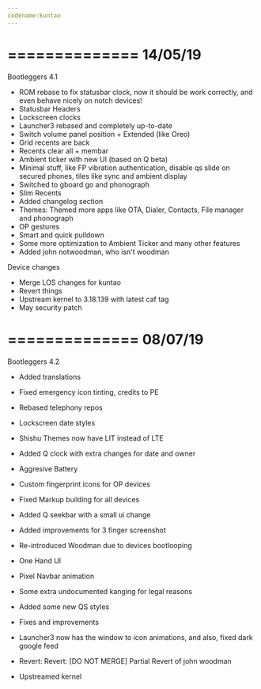 ```yaml
---
codename:kuntao 
---
```


==============
   14/05/19
==============
Bootleggers 4.1

* ROM rebase to fix statusbar clock, now it should be work correctly, and even behave nicely on notch devices!
* Statusbar Headers 
* Lockscreen clocks
* Launcher3 rebased and completely up-to-date
* Switch volume panel position + Extended (like Oreo)
* Grid recents are back
* Recents clear all + membar
* Ambient ticker with new UI (based on Q beta)
* Minimal stuff, like FP vibration authentication, disable qs slide on secured phones, tiles like sync and ambient display
* Switched to gboard go and phonograph
* Slim Recents
* Added changelog section
* Themes: Themed more apps like OTA, Dialer, Contacts, File manager and phonograph
* OP gestures
* Smart and quick pulldown
* Some more optimization to Ambient Ticker and many other features
* Added john notwoodman, who isn't woodman

Device changes

* Merge LOS changes for kuntao
* Revert things
* Upstream kernel to 3.18.139 with latest caf tag
* May security patch
  
==============
   08/07/19
==============
Bootleggers 4.2

* Added translations
* Fixed emergency icon tinting, credits to PE
* Rebased telephony repos
* Lockscreen date styles
* Shishu Themes now have LIT instead of LTE
* Added Q clock with extra changes for date and owner
* Aggresive Battery
* Custom fingerprint icons for OP devices 
* Fixed Markup building for all devices
* Added Q seekbar with a small ui change
* Added improvements for 3 finger screenshot
* Re-introduced Woodman due to devices bootlooping
* One Hand UI
* Pixel Navbar animation
* Some extra undocumented kanging for legal reasons
* Added some new QS styles
* Fixes and improvements
* Launcher3 now has the window to icon animations, and also, fixed dark google feed
* Revert: Revert: [DO NOT MERGE] Partial Revert of john woodman

* Upstreamed kernel
